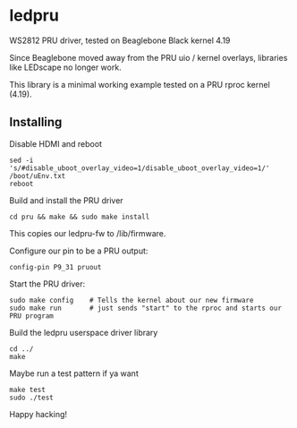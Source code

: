 # ledpru

WS2812 PRU driver, tested on Beaglebone Black kernel 4.19

Since Beaglebone moved away from the PRU uio / kernel overlays, libraries
like LEDscape no longer work.

This library is a minimal working example tested on a PRU rproc kernel (4.19).


## Installing

Disable HDMI and reboot
```
sed -i 's/#disable_uboot_overlay_video=1/disable_uboot_overlay_video=1/' /boot/uEnv.txt
reboot
```

Build and install the PRU driver
```
cd pru && make && sudo make install
```
This copies our ledpru-fw to /lib/firmware.


Configure our pin to be a PRU output:
```
config-pin P9_31 pruout
```


Start the PRU driver:
```
sudo make config    # Tells the kernel about our new firmware
sudo make run       # just sends "start" to the rproc and starts our PRU program
```


Build the ledpru userspace driver library
```
cd ../
make
```

Maybe run a test pattern if ya want
```
make test
sudo ./test
```

Happy hacking!
